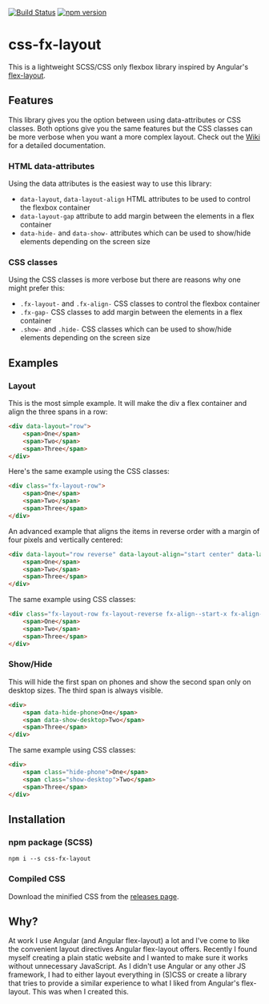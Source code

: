 [![Build Status](https://travis-ci.com/philmtd/css-fx-layout.svg?token=eyZ7Sz2wcY1Ps8Nx2ib7&branch=master)](https://travis-ci.com/philmtd/css-fx-layout) [![npm version](https://badge.fury.io/js/css-fx-layout.svg)](https://www.npmjs.com/package/css-fx-layout)

# css-fx-layout
This is a lightweight SCSS/CSS only flexbox library inspired by Angular's [flex-layout](https://github.com/angular/flex-layout).

## Features

This library gives you the option between using data-attributes or CSS classes. Both options give you the same features but the CSS classes can be more verbose when you want a more complex layout.
Check out the [Wiki](https://github.com/philmtd/css-fx-layout/wiki) for a detailed documentation.

### HTML data-attributes

Using the data attributes is the easiest way to use this library:

* `data-layout`, `data-layout-align` HTML attributes to be used to control the flexbox container
* `data-layout-gap` attribute to add margin between the elements in a flex container
* `data-hide-` and `data-show-` attributes which can be used to show/hide elements depending on the screen size

### CSS classes

Using the CSS classes is more verbose but there are reasons why one might prefer this:

* `.fx-layout-` and `.fx-align-` CSS classes to control the flexbox container
* `.fx-gap-` CSS classes to add margin between the elements in a flex container
* `.show-` and `.hide-` CSS classes which can be used to show/hide elements depending on the screen size

## Examples

### Layout
This is the most simple example. It will make the div a flex container and align the three spans in a row:
````html
<div data-layout="row">
    <span>One</span>
    <span>Two</span>
    <span>Three</span>
</div>
````

Here's the same example using the CSS classes:
````html
<div class="fx-layout-row">
    <span>One</span>
    <span>Two</span>
    <span>Three</span>
</div>
````

An advanced example that aligns the items in reverse order with a margin of four pixels and vertically centered:
````html
<div data-layout="row reverse" data-layout-align="start center" data-layout-gap="4px">
    <span>One</span>
    <span>Two</span>
    <span>Three</span>
</div>
````

The same example using CSS classes:
````html
<div class="fx-layout-row fx-layout-reverse fx-align--start-x fx-align--x-center fx-gap--4px">
    <span>One</span>
    <span>Two</span>
    <span>Three</span>
</div>
````

### Show/Hide

This will hide the first span on phones and show the second span only on desktop sizes. The third span is always visible.
```html
<div>
    <span data-hide-phone>One</span>
    <span data-show-desktop>Two</span>
    <span>Three</span>
</div>
```

The same example using CSS classes:
```html
<div>
    <span class="hide-phone">One</span>
    <span class="show-desktop">Two</span>
    <span>Three</span>
</div>
```

## Installation

### npm package (SCSS)
`npm i --s css-fx-layout`
 
### Compiled CSS
Download the minified CSS from the [releases page](https://github.com/philmtd/css-fx-layout/releases/).

## Why?

At work I use Angular (and Angular flex-layout) a lot and I've come to like the convenient layout directives Angular flex-layout offers. 
Recently I found myself creating a plain static website and I wanted to make sure it works without unnecessary JavaScript. As I didn't use Angular or any other JS framework,
I had to either layout everything in (S)CSS or create a library that tries to provide a similar experience to what I liked from Angular's flex-layout. This was when I created this.
